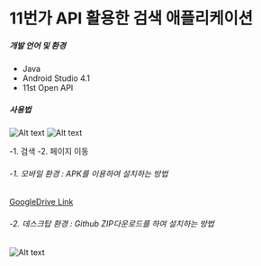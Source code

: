 # 11번가 API 활용한 검색 애플리케이션

##### 개발 언어 및 환경
- Java 
- Android Studio 4.1
- 11st Open API


##### 사용법

![Alt text](https://github.com/Ralpis/11st_report_Chosunwoo/blob/master/search.gif)
![Alt text](https://github.com/Ralpis/11st_report_Chosunwoo/blob/master/next.gif)

-1. 검색  -2. 페이지 이동


###### -1. 모바일 환경 : APK를 이용하여 설치하는 방법

   [GoogleDrive Link][googlelink]

[googlelink]:https://drive.google.com/file/d/1p06h2yi43t8p6DR0AqA0PjkUhZ3p7F0X/view?usp=sharing


###### -2. 데스크탑 환경 : Github ZIP다운로드를 하여 설치하는 방법
![Alt text](https://github.com/Ralpis/11st_report_Chosunwoo/blob/master/11st_down.gif)
